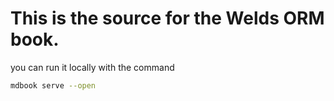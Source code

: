 
# This is the source for the Welds ORM book. 


you can run it locally with the command
```bash
mdbook serve --open
```


